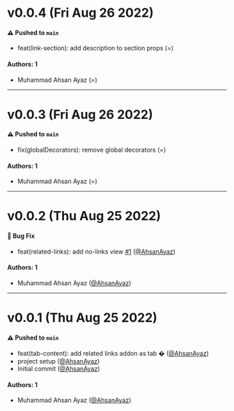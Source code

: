 # v0.0.4 (Fri Aug 26 2022)

#### ⚠️ Pushed to `main`

- feat(link-section): add description to section props (=)

#### Authors: 1

- Muhammad Ahsan Ayaz (=)

---

# v0.0.3 (Fri Aug 26 2022)

#### ⚠️ Pushed to `main`

- fix(globalDecorators): remove global decorators (=)

#### Authors: 1

- Muhammad Ahsan Ayaz (=)

---

# v0.0.2 (Thu Aug 25 2022)

#### 🐛 Bug Fix

- feat(related-links): add no-links view [#1](https://github.com/AhsanAyaz/storybook-related-links/pull/1) ([@AhsanAyaz](https://github.com/AhsanAyaz))

#### Authors: 1

- Muhammad Ahsan Ayaz ([@AhsanAyaz](https://github.com/AhsanAyaz))

---

# v0.0.1 (Thu Aug 25 2022)

#### ⚠️ Pushed to `main`

- feat(tab-content): add related links addon as tab � ([@AhsanAyaz](https://github.com/AhsanAyaz))
- project setup ([@AhsanAyaz](https://github.com/AhsanAyaz))
- Initial commit ([@AhsanAyaz](https://github.com/AhsanAyaz))

#### Authors: 1

- Muhammad Ahsan Ayaz ([@AhsanAyaz](https://github.com/AhsanAyaz))
